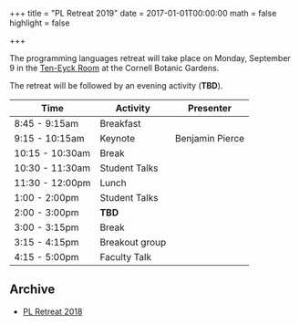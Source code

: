 +++
title = "PL Retreat 2019"
date = 2017-01-01T00:00:00
math = false
highlight = false

+++

The programming languages retreat will take place on Monday, September 9 in
the [Ten-Eyck Room](https://cornellbotanicgardens.org/visit/rent-our-spaces-2/edward-a-ten-eyck-room/) at the Cornell Botanic Gardens.

The retreat will be followed by an evening activity (**TBD**).

| Time          | Activity       | Presenter |
|---------------|----------------|-----------|
| 8:45 - 9:15am   | Breakfast      |         |
| 9:15 - 10:15am  | Keynote        | Benjamin Pierce |
| 10:15 - 10:30am | Break          |
| 10:30 - 11:30am | Student Talks  |
| 11:30 - 12:00pm | Lunch          |
| 1:00 - 2:00pm   | Student Talks  |
| 2:00 - 3:00pm   | **TBD**            |
| 3:00 - 3:15pm   | Break          |
| 3:15 - 4:15pm   | Breakout group |
| 4:15 - 5:00pm   | Faculty Talk   |

## Archive

- [PL Retreat 2018](https://www.cs.cornell.edu/courses/cs7190/2018fa/pl-retreat-2018.html)
